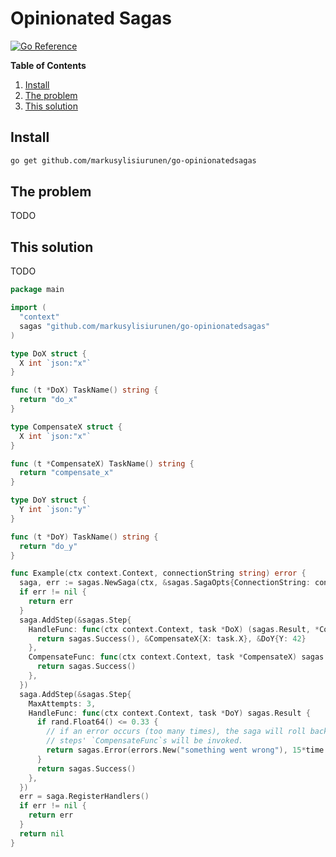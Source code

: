 # Opinionated Sagas

[![Go Reference](https://pkg.go.dev/badge/github.com/markusylisiurunen/go-opinionatedsagas.svg)](https://pkg.go.dev/github.com/markusylisiurunen/go-opinionatedsagas)

**Table of Contents**

1. [Install](#install)
2. [The problem](#the-problem)
3. [This solution](#this-solution)

## Install

```sh
go get github.com/markusylisiurunen/go-opinionatedsagas
```

## The problem

TODO

## This solution

TODO

```go
package main

import (
  "context"
  sagas "github.com/markusylisiurunen/go-opinionatedsagas"
)

type DoX struct {
  X int `json:"x"`
}

func (t *DoX) TaskName() string {
  return "do_x"
}

type CompensateX struct {
  X int `json:"x"`
}

func (t *CompensateX) TaskName() string {
  return "compensate_x"
}

type DoY struct {
  Y int `json:"y"`
}

func (t *DoY) TaskName() string {
  return "do_y"
}

func Example(ctx context.Context, connectionString string) error {
  saga, err := sagas.NewSaga(ctx, &sagas.SagaOpts{ConnectionString: connectionString})
  if err != nil {
    return err
  }
  saga.AddStep(&sagas.Step{
    HandleFunc: func(ctx context.Context, task *DoX) (sagas.Result, *CompensateX, *DoY) {
      return sagas.Success(), &CompensateX{X: task.X}, &DoY{Y: 42}
    },
    CompensateFunc: func(ctx context.Context, task *CompensateX) sagas.Result {
      return sagas.Success()
    },
  })
  saga.AddStep(&sagas.Step{
    MaxAttempts: 3,
    HandleFunc: func(ctx context.Context, task *DoY) sagas.Result {
      if rand.Float64() <= 0.33 {
        // if an error occurs (too many times), the saga will roll back and the previous
        // steps' `CompensateFunc`s will be invoked.
        return sagas.Error(errors.New("something went wrong"), 15*time.Second)
      }
      return sagas.Success()
    },
  })
  err = saga.RegisterHandlers()
  if err != nil {
    return err
  }
  return nil
}
```
